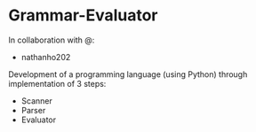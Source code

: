 # Grammar-Evaluator
In collaboration with @:
- nathanho202

Development of a programming language (using Python) through implementation of 3 steps:
- Scanner
- Parser
- Evaluator
